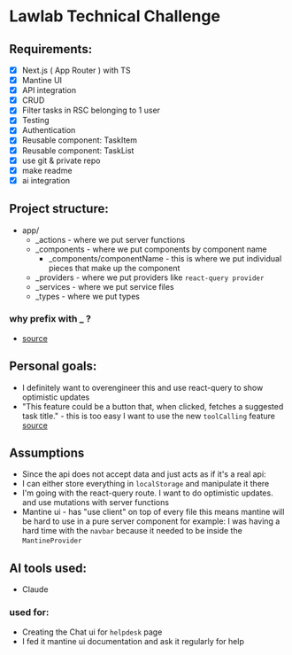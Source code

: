 # Lawlab Technical Challenge

## Requirements:

- [x] Next.js ( App Router ) with TS
- [x] Mantine UI
- [x] API integration
- [x] CRUD
- [x] Filter tasks in RSC belonging to 1 user
- [x] Testing
- [x] Authentication
- [x] Reusable component: TaskItem
- [x] Reusable component: TaskList
- [x] use git & private repo
- [x] make readme
- [x] ai integration

## Project structure:

- app/
  - \_actions - where we put server functions
  - \_components - where we put components by component name
    - \_components/componentName - this is where we put individual pieces that make up the component
  - \_providers - where we put providers like `react-query provider`
  - \_services - where we put service files
  - \_types - where we put types

### why prefix with \_ ?

- [source](https://nextjs.org/docs/app/building-your-application/routing/colocation)

## Personal goals:

- I definitely want to overengineer this and use react-query to show optimistic updates
- "This feature could be a button that, when clicked, fetches a suggested task title." - this is too easy
  I want to use the new `toolCalling` feature [source](https://youtu.be/zsHYbiPQR98?si=wMGEAEO1yv-MS6cn)

## Assumptions

- Since the api does not accept data and just acts as if it's a real api:
- I can either store everything in `localStorage` and manipulate it there
- I'm going with the react-query route. I want to do optimistic updates. and
  use mutations with server functions
- Mantine ui - has "use client" on top of every file this means mantine will be hard to use
  in a pure server component for example: I was having a hard time with the `navbar` because
  it needed to be inside the `MantineProvider`

## AI tools used:

- Claude

### used for:

- Creating the Chat ui for `helpdesk` page
- I fed it mantine ui documentation and ask it regularly for help
